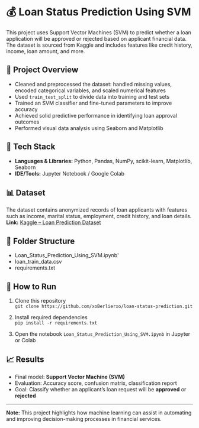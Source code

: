 # 💰 Loan Status Prediction Using SVM

This project uses Support Vector Machines (SVM) to predict whether a loan application will be approved or rejected based on applicant financial data. The dataset is sourced from Kaggle and includes features like credit history, income, loan amount, and more.

## 📌 Project Overview

- Cleaned and preprocessed the dataset: handled missing values, encoded categorical variables, and scaled numerical features
- Used `train_test_split` to divide data into training and test sets
- Trained an SVM classifier and fine-tuned parameters to improve accuracy
- Achieved solid predictive performance in identifying loan approval outcomes
- Performed visual data analysis using Seaborn and Matplotlib

## 🔧 Tech Stack

- **Languages & Libraries:** Python, Pandas, NumPy, scikit-learn, Matplotlib, Seaborn
- **IDE/Tools:** Jupyter Notebook / Google Colab

## 📊 Dataset

The dataset contains anonymized records of loan applicants with features such as income, marital status, employment, credit history, and loan details.  
**Link:** [Kaggle – Loan Prediction Dataset](https://www.kaggle.com/datasets/altruistdelhite04/loan-prediction-problem-dataset)

## 📁 Folder Structure
- Loan_Status_Prediction_Using_SVM.ipynb'
- loan_train_data.csv
- requirements.txt

## 🚀 How to Run

1. Clone this repository  
   `git clone https://github.com/xoBerlierxo/loan-status-prediction.git`

2. Install required dependencies  
   `pip install -r requirements.txt` 

3. Open the notebook `Loan_Status_Prediction_Using_SVM.ipynb` in Jupyter or Colab

## 📈 Results

- Final model: **Support Vector Machine (SVM)**
- Evaluation: Accuracy score, confusion matrix, classification report
- Goal: Classify whether an applicant’s loan request will be **approved** or **rejected**

---

**Note:** This project highlights how machine learning can assist in automating and improving decision-making processes in financial services.
